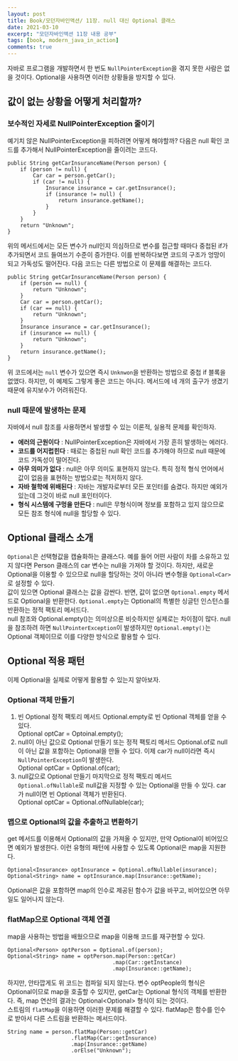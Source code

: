 ```yaml
---
layout: post
title: Book/모던자바인액션/ 11장. null 대신 Optional 클래스
date: 2021-03-10
excerpt: "모던자바인액션 11장 내용 공부"
tags: [book, modern_java_in_action]
comments: true
---
```


자바로 프로그램을 개발하면서 한 번도 `NullPointerException`을 겪지 못한 사람은 없을 것이다.
Optional을 사용하면 이러한 상황들을 방지할 수 있다.
## 값이 없는 상황을 어떻게 처리할까?
### 보수적인 자세로 NullPointerException 줄이기
예기치 않은 NullPointerException을 피하려면 어떻게 해야할까?
다음은 null 확인 코드를 추가해서 NullPointerException을 줄이려는 코드다.
```
public String getCarInsuranceName(Person person) {
    if (person != null) {
        Car car = person.getCar();
        if (car != null) {
            Insurance insurance = car.getInsurance();
            if (insurance != null) {
                return insurance.getName();
            }
        }
    }
    return "Unknown";
}
```
위의 메서드에서는 모든 변수가 null인지 의심하므로 변수를 접근할 때마다 중첩된 if가 추가되면서 코드 들여쓰기 수준이 증가한다.
이를 반복하다보면 코드의 구조가 엉망이 되고 가독성도 떨어진다. 다음 코드는 다른 방법으로 이 문제를 해결하는 코드다.
```
public String getCarInsuranceName(Person person) {
    if (person == null) {
        return "Unknown";
    }
    Car car = person.getCar();
    if (car == null) {
        return "Unknown";
    }
    Insurance insurance = car.getInsurance();
    if (insurance == null) {
        return "Unknown";
    }
    return insurance.getName();
}
``` 
위 코드에서는 `null` 변수가 있으면 즉시 `Unknwon`을 반환하는 방법으로 중첩 if 블록을 없앴다.
하지만, 이 예제도 그렇게 좋은 코드는 아니다. 메서드에 네 개의 출구가 생겼기 때문에 유지보수가 어려워진다.
### null 때문에 발생하는 문제
자바에서 null 참조를 사용하면서 발생할 수 있는 이론적, 실용적 문제를 확인하자.
- __에러의 근원이다__ : NullPointerException은 자바에서 가장 흔히 발생하는 에러다.
- __코드를 어지럽힌다__ : 때로는 중첩된 null 확인 코드를 추가해야 하므로 null 때문에 코드 가독성이 떨어진다.
- __아무 의미가 없다__ : null은 아무 의미도 표현하지 않는다. 특히 정적 형식 언어에서 값이 없음을 표현하는 방법으로는 적저하지 않다.
- __자바 철학에 위배된다__ : 자바는 개발자로부터 모든 포인터를 숨겼다. 하지만 예외가 있는데 그것이 바로 null 포인터이다.
- __형식 시스템에 구멍을 만든다__ : null은 무형식이며 정보를 포함하고 있지 않으므로 모든 참조 형식에 null을 할당할 수 있다.

## Optional 클래스 소개
`Optional`은 선택형값을 캡슐화하는 클래스다. 예를 들어 어떤 사람이 차를 소유하고 있지 않다면 Person 클래스의 car 변수는 null을
가져야 할 것이다. 하지만, 새로운 Optional을 이용할 수 있으므로 null을 할당하는 것이 아니라 변수형을 `Optional<Car>`로 설정할 수 있다.  
값이 있으면 Optional 클래스는 값을 감싼다. 반면, 값이 없으면 `Optional.empty` 메서드로 Optional을 반환한다.
`Optional.empty`는 Optional의 특별한 싱글턴 인스턴스를 반환하는 정적 팩토리 메서드다.  
null 참조와 Optional.empty()는 의미상으론 비슷하지만 실제로는 차이점이 많다.
null을 참조하려 하면 `NullPointerException`이 발생하지만 `Optional.empty()`는 Optional 객체이므로 이를 다양한 방식으로 활용할 수 있다.
## Optional 적용 패턴
이제 Optional을 실제로 어떻게 활용할 수 있는지 알아보자.
### Optional 객체 만들기
1. 빈 Optional
정적 팩토리 메서드 Optional.empty로 빈 Optional 객체를 얻을 수 있다.  
Optional<Car> optCar = Optoinal.empty();
2. null이 아닌 값으로 Optional 만들기
또는 정적 팩토리 메서드 Optional.of로 null이 아닌 값을 포함하는 Optional을 만들 수 있다.
이제 car가 null이라면 즉시 `NullPointerException`이 발생한다.  
Optional<Car> optCar = Optional.of(car);
3. null값으로 Optional 만들기
마지막으로 정적 팩토리 메서드 `Optional.ofNullable`로 null값을 지정할 수 있는 Optional을 만들 수 있다.
car가 null이면 빈 Optional 객체가 반환된다.  
Optional<Car> optCar = Optional.ofNullable(car);

### 맵으로 Optional의 값을 추출하고 변환하기
get 메서드를 이용해서 Optional의 값을 가져올 수 있지만, 만약 Optional이 비어있으면 예외가 발생한다.
이런 유형의 패턴에 사용할 수 있도록 Optional은 map을 지원한다.
```
Optional<Insurance> optInsurance = Optional.ofNullable(insurance);
Optional<String> name = optInsurance.map(Insurance::getName);
```
Optional은 값을 포함하면 map의 인수로 제공된 함수가 값을 바꾸고, 비어있으면 아무 일도 일어나지 않는다.
### flatMap으로 Optional 객체 연결
map을 사용하는 방법을 배웠으므로 map을 이용해 코드를 재구현할 수 있다.
```
Optional<Person> optPerson = Optional.of(person);
Optional<String> name = optPerson.map(Person::getCar)
                                 .map(Car::getInstance)
                                 .map(Insurance::getName);
```
하지만, 안타깝게도 위 코드는 컴파일 되지 않는다. 
변수 optPeople의 형식은 Optional<People>이므로 map을 호출할 수 있지만, getCar는 Optional<Car> 형식의 객체를 반환한다.
즉, map 연산의 결과는 Optional<Optional<Car>> 형식이 되는 것이다.  
스트림의 `flatMap`을 이용하면 이러한 문제를 해결할 수 있다. flatMap은 함수를 인수로 받아서 다른 스트림을 반환하는 메서드이다.
```
String name = person.flatMap(Person::getCar)
                    .flatMap(Car::getInsurance)
                    .map(Insurance::getName)
                    .orElse("Unknown");
```
